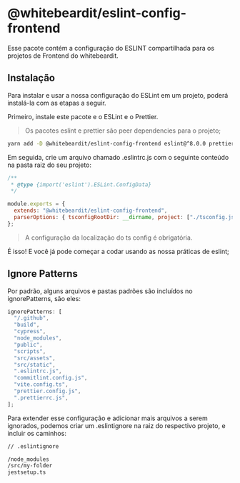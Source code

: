 # @whitebeardit/eslint-config-frontend

Esse pacote contém a configuração do ESLINT compartilhada para os projetos de Frontend do whitebeardit.

## Instalação

Para instalar e usar a nossa configuração do ESLint em um projeto, poderá instalá-la com as etapas a seguir.

Primeiro, instale este pacote e o ESLint e o Prettier.

> Os pacotes eslint e prettier são peer dependencies para o projeto;

```sh
yarn add -D @whitebeardit/eslint-config-frontend eslint@^8.0.0 prettier@^3.0.0
```

Em seguida, crie um arquivo chamado .eslintrc.js com o seguinte conteúdo na pasta raiz do seu projeto:

```js
/**
 * @type {import('eslint').ESLint.ConfigData}
 */

module.exports = {
  extends: "@whitebeardit/eslint-config-frontend",
  parserOptions: { tsconfigRootDir: __dirname, project: ["./tsconfig.json"] },
};
```

> A configuração da localização do ts config é obrigatória.

É isso! E você já pode começar a codar usando as nossa práticas de eslint;

## Ignore Patterns

Por padrão, alguns arquivos e pastas padrões são incluídos no ignorePatterns, são eles:

```js
ignorePatterns: [
  "/.github",
  "build",
  "cypress",
  "node_modules",
  "public",
  "scripts",
  "src/assets",
  "src/static",
  ".eslintrc.js",
  "commitlint.config.js",
  "vite.config.ts",
  "prettier.config.js",
  ".prettierrc.js",
];
```

Para extender esse configuração e adicionar mais arquivos a serem ignorados, podemos criar um .eslintignore na raiz do respectivo projeto, e incluir os caminhos:

```sh
// .eslintignore

/node_modules
/src/my-folder
jestsetup.ts
```

